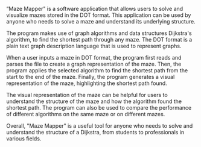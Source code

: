 “Maze Mapper" is a software application that allows users to solve and visualize mazes stored in the DOT format. 
This application can be used by anyone who needs to solve a maze and understand its underlying structure.

The program makes use of graph algorithms and data structures Dijkstra's algorithm, to find the shortest path through any maze. 
The DOT format is a plain text graph description language that is used to represent graphs.

When a user inputs a maze in DOT format, the program first reads and parses the file to create a graph representation of the maze. 
Then, the program applies the selected algorithm to find the shortest path from the start to the end of the maze. 
Finally, the program generates a visual representation of the maze, highlighting the shortest path found.

The visual representation of the maze can be helpful for users to understand the structure of the maze and how the algorithm found the shortest path. 
The program can also be used to compare the performance of different algorithms on the same maze or on different mazes.

Overall, "Maze Mapper" is a useful tool for anyone who needs to solve and understand the structure of a Dijkstra, from students to professionals in various fields.
